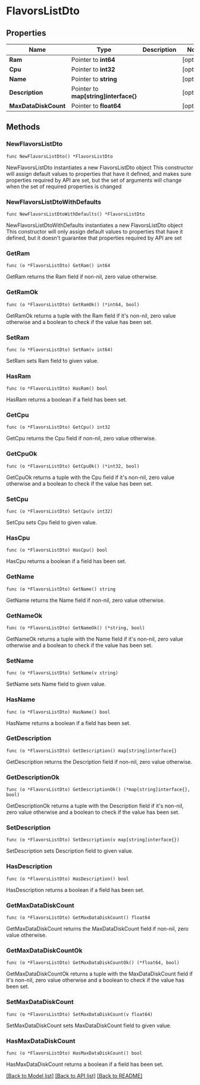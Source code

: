 # FlavorsListDto

## Properties

Name | Type | Description | Notes
------------ | ------------- | ------------- | -------------
**Ram** | Pointer to **int64** |  | [optional] 
**Cpu** | Pointer to **int32** |  | [optional] 
**Name** | Pointer to **string** |  | [optional] 
**Description** | Pointer to **map[string]interface{}** |  | [optional] 
**MaxDataDiskCount** | Pointer to **float64** |  | [optional] 

## Methods

### NewFlavorsListDto

`func NewFlavorsListDto() *FlavorsListDto`

NewFlavorsListDto instantiates a new FlavorsListDto object
This constructor will assign default values to properties that have it defined,
and makes sure properties required by API are set, but the set of arguments
will change when the set of required properties is changed

### NewFlavorsListDtoWithDefaults

`func NewFlavorsListDtoWithDefaults() *FlavorsListDto`

NewFlavorsListDtoWithDefaults instantiates a new FlavorsListDto object
This constructor will only assign default values to properties that have it defined,
but it doesn't guarantee that properties required by API are set

### GetRam

`func (o *FlavorsListDto) GetRam() int64`

GetRam returns the Ram field if non-nil, zero value otherwise.

### GetRamOk

`func (o *FlavorsListDto) GetRamOk() (*int64, bool)`

GetRamOk returns a tuple with the Ram field if it's non-nil, zero value otherwise
and a boolean to check if the value has been set.

### SetRam

`func (o *FlavorsListDto) SetRam(v int64)`

SetRam sets Ram field to given value.

### HasRam

`func (o *FlavorsListDto) HasRam() bool`

HasRam returns a boolean if a field has been set.

### GetCpu

`func (o *FlavorsListDto) GetCpu() int32`

GetCpu returns the Cpu field if non-nil, zero value otherwise.

### GetCpuOk

`func (o *FlavorsListDto) GetCpuOk() (*int32, bool)`

GetCpuOk returns a tuple with the Cpu field if it's non-nil, zero value otherwise
and a boolean to check if the value has been set.

### SetCpu

`func (o *FlavorsListDto) SetCpu(v int32)`

SetCpu sets Cpu field to given value.

### HasCpu

`func (o *FlavorsListDto) HasCpu() bool`

HasCpu returns a boolean if a field has been set.

### GetName

`func (o *FlavorsListDto) GetName() string`

GetName returns the Name field if non-nil, zero value otherwise.

### GetNameOk

`func (o *FlavorsListDto) GetNameOk() (*string, bool)`

GetNameOk returns a tuple with the Name field if it's non-nil, zero value otherwise
and a boolean to check if the value has been set.

### SetName

`func (o *FlavorsListDto) SetName(v string)`

SetName sets Name field to given value.

### HasName

`func (o *FlavorsListDto) HasName() bool`

HasName returns a boolean if a field has been set.

### GetDescription

`func (o *FlavorsListDto) GetDescription() map[string]interface{}`

GetDescription returns the Description field if non-nil, zero value otherwise.

### GetDescriptionOk

`func (o *FlavorsListDto) GetDescriptionOk() (*map[string]interface{}, bool)`

GetDescriptionOk returns a tuple with the Description field if it's non-nil, zero value otherwise
and a boolean to check if the value has been set.

### SetDescription

`func (o *FlavorsListDto) SetDescription(v map[string]interface{})`

SetDescription sets Description field to given value.

### HasDescription

`func (o *FlavorsListDto) HasDescription() bool`

HasDescription returns a boolean if a field has been set.

### GetMaxDataDiskCount

`func (o *FlavorsListDto) GetMaxDataDiskCount() float64`

GetMaxDataDiskCount returns the MaxDataDiskCount field if non-nil, zero value otherwise.

### GetMaxDataDiskCountOk

`func (o *FlavorsListDto) GetMaxDataDiskCountOk() (*float64, bool)`

GetMaxDataDiskCountOk returns a tuple with the MaxDataDiskCount field if it's non-nil, zero value otherwise
and a boolean to check if the value has been set.

### SetMaxDataDiskCount

`func (o *FlavorsListDto) SetMaxDataDiskCount(v float64)`

SetMaxDataDiskCount sets MaxDataDiskCount field to given value.

### HasMaxDataDiskCount

`func (o *FlavorsListDto) HasMaxDataDiskCount() bool`

HasMaxDataDiskCount returns a boolean if a field has been set.


[[Back to Model list]](../README.md#documentation-for-models) [[Back to API list]](../README.md#documentation-for-api-endpoints) [[Back to README]](../README.md)



